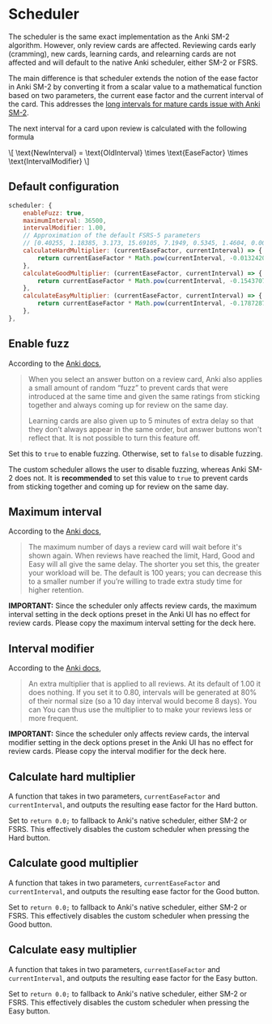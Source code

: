 # Scheduler

The scheduler is the same exact implementation as the Anki SM-2 algorithm.
However, only review cards are affected. Reviewing cards early (cramming),
new cards, learning cards, and relearning cards are not affected and will
default to the native Anki scheduler, either SM-2 or FSRS.

The main difference is that scheduler extends the notion of the ease factor in
Anki SM-2 by converting it from a scalar value to a mathematical function based
on two parameters, the current ease factor and the current interval of the card.
This addresses the [long intervals for mature cards issue with Anki
SM-2](issuesWithAnkiSM2.md#long-intervals-for-mature-cards).

The next interval for a card upon review is calculated with the following
formula

\\[
\text{NewInterval} = \text{OldInterval} \times \text{EaseFactor} \times
\text{IntervalModifier}
\\]

## Default configuration

```javascript
scheduler: {
    enableFuzz: true,
    maximumInterval: 36500,
    intervalModifier: 1.00,
    // Approximation of the default FSRS-5 parameters
    // [0.40255, 1.18385, 3.173, 15.69105, 7.1949, 0.5345, 1.4604, 0.0046, 1.54575, 0.1192, 1.01925, 1.9395, 0.11, 0.29605, 2.2698, 0.2315, 2.9898, 0.51655, 0.6621]
    calculateHardMultiplier: (currentEaseFactor, currentInterval) => {
        return currentEaseFactor * Math.pow(currentInterval, -0.013242011) + (-1.048236196);
    },
    calculateGoodMultiplier: (currentEaseFactor, currentInterval) => {
        return currentEaseFactor * Math.pow(currentInterval, -0.154370758) + (1.395807731);
    },
    calculateEasyMultiplier: (currentEaseFactor, currentInterval) => {
        return currentEaseFactor * Math.pow(currentInterval, -0.178728777) + (5.295133129);
    },
},
```

## Enable fuzz

According to the [Anki
docs](https://docs.ankiweb.net/studying.html#fuzz-factor),

> When you select an answer button on a review card, Anki also applies a small
> amount of random “fuzz” to prevent cards that were introduced at the same time
> and given the same ratings from sticking together and always coming up for
> review on the same day.
>
> Learning cards are also given up to 5 minutes of extra delay so that they
> don’t always appear in the same order, but answer buttons won't reflect that.
> It is not possible to turn this feature off.

Set this to `true` to enable fuzzing. Otherwise, set to `false` to disable
fuzzing.

The custom scheduler allows the user to disable fuzzing, whereas Anki SM-2 does
not. It is **recommended** to set this value to `true` to prevent cards from
sticking together and coming up for review on the same day.

## Maximum interval

According to the [Anki
docs](https://docs.ankiweb.net/deck-options.html#maximum-interval),

> The maximum number of days a review card will wait before it's shown again.
> When reviews have reached the limit, Hard, Good and Easy will all give the
> same delay. The shorter you set this, the greater your workload will be. The
> default is 100 years; you can decrease this to a smaller number if you’re
> willing to trade extra study time for higher retention.

**IMPORTANT:** Since the scheduler only affects review cards, the maximum
interval setting in the deck options preset in the Anki UI has no effect for
review cards. Please copy the maximum interval setting for the deck here.

## Interval modifier

According to the [Anki
docs](https://docs.ankiweb.net/deck-options.html#interval-modifier),

> An extra multiplier that is applied to all reviews. At its default of 1.00 it
> does nothing. If you set it to 0.80, intervals will be generated at 80% of
> their normal size (so a 10 day interval would become 8 days). You can You can
> thus use the multiplier to to make your reviews less or more frequent.

**IMPORTANT:** Since the scheduler only affects review cards, the interval
modifier setting in the deck options preset in the Anki UI has no effect for
review cards. Please copy the interval modifier for the deck here.

## Calculate hard multiplier

A function that takes in two parameters, `currentEaseFactor` and
`currentInterval`, and outputs the resulting ease factor for the Hard button.

Set to `return 0.0;` to fallback to Anki's native scheduler, either SM-2 or
FSRS. This effectively disables the custom scheduler when pressing the Hard
button.

## Calculate good multiplier

A function that takes in two parameters, `currentEaseFactor` and
`currentInterval`, and outputs the resulting ease factor for the Good button.

Set to `return 0.0;` to fallback to Anki's native scheduler, either SM-2 or
FSRS. This effectively disables the custom scheduler when pressing the Good
button.

## Calculate easy multiplier

A function that takes in two parameters, `currentEaseFactor` and
`currentInterval`, and outputs the resulting ease factor for the Easy button.

Set to `return 0.0;` to fallback to Anki's native scheduler, either SM-2 or
FSRS. This effectively disables the custom scheduler when pressing the Easy
button.
